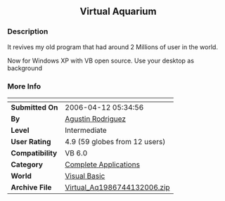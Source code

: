 ﻿<div align="center">

## Virtual Aquarium


</div>

### Description

It revives my old program that had around 2 Millions of user in the world.

Now for Windows XP with VB open source. Use your desktop as background
 
### More Info
 


<span>             |<span>
---                |---
**Submitted On**   |2006-04-12 05:34:56
**By**             |[Agustin Rodriguez](https://github.com/Planet-Source-Code/PSCIndex/blob/master/ByAuthor/agustin-rodriguez.md)
**Level**          |Intermediate
**User Rating**    |4.9 (59 globes from 12 users)
**Compatibility**  |VB 6\.0
**Category**       |[Complete Applications](https://github.com/Planet-Source-Code/PSCIndex/blob/master/ByCategory/complete-applications__1-27.md)
**World**          |[Visual Basic](https://github.com/Planet-Source-Code/PSCIndex/blob/master/ByWorld/visual-basic.md)
**Archive File**   |[Virtual\_Aq1986744132006\.zip](https://github.com/Planet-Source-Code/agustin-rodriguez-virtual-aquarium__1-64997/archive/master.zip)









